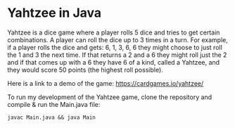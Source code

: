 # Yahtzee in Java

Yahtzee is a dice game where a player rolls 5 dice and tries to get certain combinations.  A player can roll the dice up to 3 times in a turn.  For example, if a player rolls the dice and gets: 6, 1, 3, 6, 6 they might choose to just roll the 1 and 3 the next time.  If that returns a 2 and a 6 they might roll just the 2 and if that comes up with a 6 they have 6 of a kind, called a Yahtzee, and they would score 50 points (the highest roll possible).

Here is a link to a demo of the game: https://cardgames.io/yahtzee/

To run my development of the Yahtzee game, clone the repository and compile & run the Main.java file:

```
javac Main.java && java Main
```
